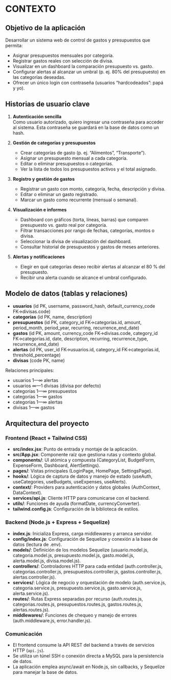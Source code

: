 # CONTEXTO

## Objetivo de la aplicación
Desarrollar un sistema web de control de gastos y presupuestos que permita:
- Asignar presupuestos mensuales por categoría.
- Registrar gastos reales con selección de divisa.
- Visualizar en un dashboard la comparación presupuesto vs. gasto.
- Configurar alertas al alcanzar un umbral (p. ej. 80% del presupuesto) en las categorías deseadas.
- Ofrecer un único login con contraseña (usuarios “hardcodeados”: papá y yo).

## Historias de usuario clave
1. **Autenticación sencilla**  
   Como usuario autorizado, quiero ingresar una contraseña para acceder al sistema. Esta contraseña se guardará en la base de datos como un hash.

2. **Gestión de categorías y presupuestos**  
   - Crear categorías de gasto (p. ej. “Alimentos”, “Transporte”).  
   - Asignar un presupuesto mensual a cada categoría.  
   - Editar o eliminar presupuestos o categorías.  
   - Ver la lista de todos los presupuestos activos y el total asignado.

3. **Registro y gestión de gastos**  
   - Registrar un gasto con monto, categoría, fecha, descripción y divisa.  
   - Editar o eliminar un gasto registrado.  
   - Marcar un gasto como recurrente (mensual o semanal).

4. **Visualización e informes**  
   - Dashboard con gráficos (torta, líneas, barras) que comparen presupuesto vs. gasto real por categoría.  
   - Filtrar transacciones por rango de fechas, categorías, montos o divisa.  
   - Seleccionar la divisa de visualización del dashboard.  
   - Consultar historial de presupuestos y gastos de meses anteriores.

5. **Alertas y notificaciones**  
   - Elegir en qué categorías deseo recibir alertas al alcanzar el 80 % del presupuesto.  
   - Recibir una alerta cuando se alcance el umbral configurado.

## Modelo de datos (tablas y relaciones)
- **usuarios** (id PK, username, password_hash, default_currency_code FK→divisas.code)  
- **categorías** (id PK, name, description)  
- **presupuestos** (id PK, category_id FK→categorías.id, amount, period_month, period_year, recurring, recurrence_end_date)  
- **gastos** (id PK, amount, currency_code FK→divisas.code, category_id FK→categorías.id, date, description, recurring, recurrence_type, recurrence_end_date)  
- **alertas** (id PK, user_id FK→usuarios.id, category_id FK→categorías.id, threshold_percentage)  
- **divisas** (code PK, name)

Relaciones principales:
- usuarios 1—∞ alertas  
- usuarios ∞—1 divisas (divisa por defecto)  
- categorías 1—∞ presupuestos  
- categorías 1—∞ gastos  
- categorías 1—∞ alertas  
- divisas 1—∞ gastos

## Arquitectura del proyecto

### Frontend (React + Tailwind CSS)
- **src/index.jsx**: Punto de entrada y montaje de la aplicación.  
- **src/App.jsx**: Componente raíz que gestiona rutas y contexto global.  
- **components/**: UI atómica y compuesta (CategoryList, BudgetForm, ExpenseForm, Dashboard, AlertSettings).  
- **pages/**: Vistas principales (LoginPage, HomePage, SettingsPage).  
- **hooks/**: Lógica de captura de datos y manejo de estado (useAuth, useCategories, useBudgets, useExpenses, useAlerts).  
- **context/**: Providers para autenticación y datos globales (AuthContext, DataContext).  
- **services/api.js**: Cliente HTTP para comunicarse con el backend.  
- **utils/**: Funciones de ayuda (formatDate, currencyConverter).  
- **tailwind.config.js**: Configuración de la biblioteca de estilos.

### Backend (Node.js + Express + Sequelize)
- **index.js**: Inicializa Express, carga middlewares y arranca servidor.  
- **config/index.js**: Configuración de Sequelize y conexión a la base de datos (lectura de .env).  
- **models/**: Definición de los modelos Sequelize (usuario.model.js, categoria.model.js, presupuesto.model.js, gasto.model.js, alerta.model.js, divisa.model.js).  
- **controllers/**: Controladores HTTP para cada entidad (auth.controller.js, categorias.controller.js, presupuestos.controller.js, gastos.controller.js, alertas.controller.js).  
- **services/**: Lógica de negocio y orquestación de modelo (auth.service.js, categoria.service.js, presupuesto.service.js, gasto.service.js, alerta.service.js).  
- **routes/**: Rutas Express separadas por recurso (auth.routes.js, categorias.routes.js, presupuestos.routes.js, gastos.routes.js, alertas.routes.js).  
- **middlewares/**: Funciones de chequeo y manejo de errores (auth.middleware.js, error.handler.js).

### Comunicación
- El frontend consume la API REST del backend a través de servicios HTTP (`api.js`).  
- Se utiliza un túnel SSH o conexión directa a MySQL para la persistencia de datos.  
- La aplicación emplea async/await en Node.js, sin callbacks, y Sequelize para manejar la base de datos.  


